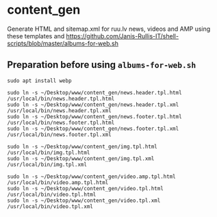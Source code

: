 # content_gen

Generate HTML and sitemap.xml for ruu.lv news, videos and AMP using these templates and 
https://github.com/Janis-Rullis-IT/shell-scripts/blob/master/albums-for-web.sh

## Preparation before using `albums-for-web.sh`

```shell
sudo apt install webp
```

```shell
sudo ln -s ~/Desktop/www/content_gen/news.header.tpl.html /usr/local/bin/news.header.tpl.html
sudo ln -s ~/Desktop/www/content_gen/news.header.tpl.xml /usr/local/bin/news.header.tpl.xml
sudo ln -s ~/Desktop/www/content_gen/news.footer.tpl.html /usr/local/bin/news.footer.tpl.html
sudo ln -s ~/Desktop/www/content_gen/news.footer.tpl.xml /usr/local/bin/news.footer.tpl.xml

sudo ln -s ~/Desktop/www/content_gen/img.tpl.html /usr/local/bin/img.tpl.html
sudo ln -s ~/Desktop/www/content_gen/img.tpl.xml /usr/local/bin/img.tpl.xml

sudo ln -s ~/Desktop/www/content_gen/video.amp.tpl.html /usr/local/bin/video.amp.tpl.html
sudo ln -s ~/Desktop/www/content_gen/video.tpl.html /usr/local/bin/video.tpl.html
sudo ln -s ~/Desktop/www/content_gen/video.tpl.xml /usr/local/bin/video.tpl.xml
```
